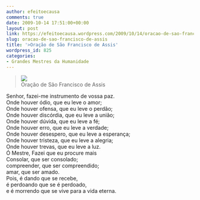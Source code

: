 ```yaml
---
author: efeitoecausa
comments: true
date: 2009-10-14 17:51:00+00:00
layout: post
link: https://efeitoecausa.wordpress.com/2009/10/14/oracao-de-sao-francisco-de-assis/
slug: oracao-de-sao-francisco-de-assis
title: '>Oração de São Francisco de Assis'
wordpress_id: 825
categories:
- Grandes Mestres da Humanidade
---
```


>[![](http://www.petlover.com.br/blog/wp-content/uploads/2009/04/sao_francisco.jpg)](http://www.petlover.com.br/blog/wp-content/uploads/2009/04/sao_francisco.jpg)  
Oração      de São Francisco de Assis  
    
    
         

Senhor, fazei-me instrumento de vossa paz.  
      Onde houver ódio, que eu leve o amor;  
      Onde houver ofensa, que eu leve o perdão;  
      Onde houver discórdia, que eu leve a união;  
      Onde houver dúvida, que eu leve a fé;  
      Onde houver erro, que eu leve a verdade;  
      Onde houver desespero, que eu leve a esperança;  
      Onde houver tristeza, que eu leve a alegria;  
      Onde houver trevas, que eu leve a luz.  
      Ó Mestre, Fazei que eu procure mais  
      Consolar, que ser consolado;  
      compreender, que ser compreendido;  
      amar, que ser amado.  
      Pois, é dando que se recebe,  
      é perdoando que se é perdoado,  
      e é morrendo que se vive para a vida eterna.
